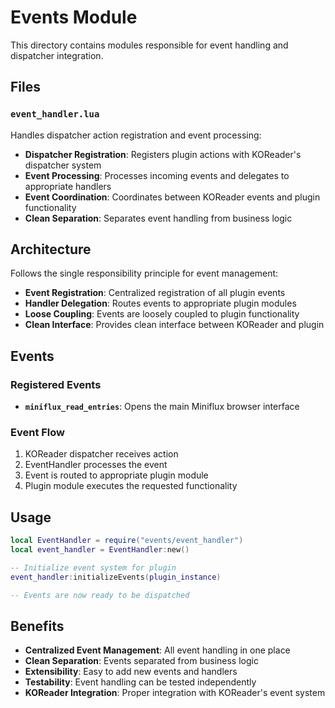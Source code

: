 # Events Module

This directory contains modules responsible for event handling and dispatcher integration.

## Files

### `event_handler.lua`
Handles dispatcher action registration and event processing:
- **Dispatcher Registration**: Registers plugin actions with KOReader's dispatcher system
- **Event Processing**: Processes incoming events and delegates to appropriate handlers
- **Event Coordination**: Coordinates between KOReader events and plugin functionality
- **Clean Separation**: Separates event handling from business logic

## Architecture

Follows the single responsibility principle for event management:
- **Event Registration**: Centralized registration of all plugin events
- **Handler Delegation**: Routes events to appropriate plugin modules
- **Loose Coupling**: Events are loosely coupled to plugin functionality
- **Clean Interface**: Provides clean interface between KOReader and plugin

## Events

### Registered Events
- **`miniflux_read_entries`**: Opens the main Miniflux browser interface

### Event Flow
1. KOReader dispatcher receives action
2. EventHandler processes the event  
3. Event is routed to appropriate plugin module
4. Plugin module executes the requested functionality

## Usage

```lua
local EventHandler = require("events/event_handler")
local event_handler = EventHandler:new()

-- Initialize event system for plugin
event_handler:initializeEvents(plugin_instance)

-- Events are now ready to be dispatched
```

## Benefits

- **Centralized Event Management**: All event handling in one place
- **Clean Separation**: Events separated from business logic
- **Extensibility**: Easy to add new events and handlers
- **Testability**: Event handling can be tested independently
- **KOReader Integration**: Proper integration with KOReader's event system 